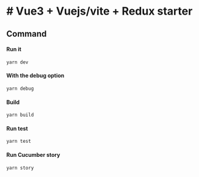 # # Vue3 + Vuejs/vite + Redux starter

  ## Command

  #### Run it
  `yarn dev`

  #### With the debug option
  `yarn debug`

  #### Build

  `yarn build`

  #### Run test

  `yarn test`

  #### Run Cucumber story

  `yarn story`
